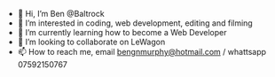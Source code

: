 - 👋 Hi, I’m Ben @Baltrock
- 👀 I’m interested in coding, web development, editing and filming
- 🌱 I’m currently learning how to become a Web Developer
- 💞️ I’m looking to collaborate on LeWagon
- 📫 How to reach me, email bengnmurphy@hotmail.com / whattsapp 07592150767  

<!---
Baltrock/Baltrock is a ✨ special ✨ repository because its `README.md` (this file) appears on your GitHub profile.
You can click the Preview link to take a look at your changes.
--->
